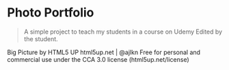 # Photo Portfolio

> A simple project to teach my students in a course on Udemy Edited by the student.

Big Picture by HTML5 UP
html5up.net | @ajlkn
Free for personal and commercial use under the CCA 3.0 license (html5up.net/license)

